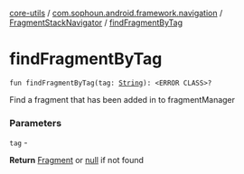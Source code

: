 [core-utils](../../index.md) / [com.sophoun.android.framework.navigation](../index.md) / [FragmentStackNavigator](index.md) / [findFragmentByTag](./find-fragment-by-tag.md)

# findFragmentByTag

`fun findFragmentByTag(tag: `[`String`](https://kotlinlang.org/api/latest/jvm/stdlib/kotlin/-string/index.html)`): <ERROR CLASS>?`

Find a fragment that has been added in to fragmentManager

### Parameters

`tag` -

**Return**
[Fragment](#) or [null](#) if not found

